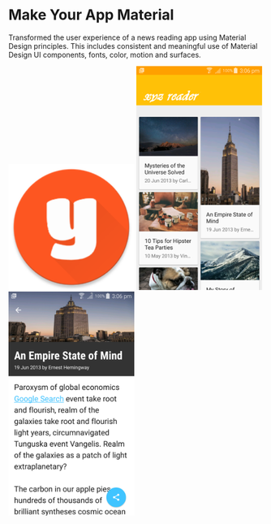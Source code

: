 # Make Your App Material

Transformed the user experience of a news reading app using Material Design principles. This includes consistent and meaningful use of Material Design UI components, fonts, color, motion and surfaces.

<img src="https://github.com/padlanau/Android-Nanodegree-Project-5-Make-Your-App-Material/blob/master/images/ic_launcher.png" width="248">

<img src="https://github.com/padlanau/Android-Nanodegree-Project-5-Make-Your-App-Material/blob/master/images/device-2016-02-15-150609.png" width="248">

<img src="https://github.com/padlanau/Android-Nanodegree-Project-5-Make-Your-App-Material/blob/master/images/device-2016-02-15-150641.png" width="248">

